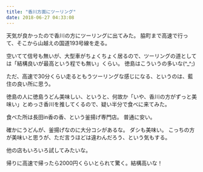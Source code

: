 ```yaml
---
title: "香川方面にツーリング"
date: 2018-06-27 04:33:08
---
```


天気が良かったので香川の方にツーリングに出てみた。
脇町まで高速で行って、そこから山越えの国道193号線を走る。

空いてて信号も無いが、大型車がちょくちょく居るので、ツーリングの道としては「結構良いが最高という程でも無い」くらい。
徳島はこういうの多いな(^_^;)

ただ、高速で30分くらい走るともうツーリングな感じになる、というのは、藍住の良い所に思う。

徳島の人に徳島うどん美味しい、というと、何故か「いや、香川の方がずっと美味い」とめっさ香川を推してくるので、疑い半分で食べに来てみた。

食べた所は長田in香の香、という釜揚げ専門店。
普通に安い。

確かにうどんが、釜揚げなのに大分コシがあるな。
ダシも美味い。
こっちの方が美味いと思うが、ただ言うほどは違わんだろう、という気もする。

他の店もいろいろ試してみたいな。

帰りに高速で帰ったら2000円くらいとられて驚く。結構高いな！
